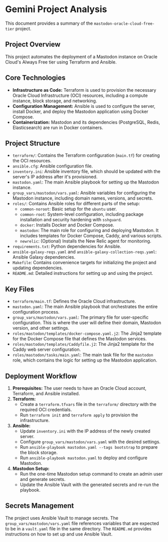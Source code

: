# Gemini Project Analysis

This document provides a summary of the `mastodon-oracle-cloud-free-tier` project.

## Project Overview

This project automates the deployment of a Mastodon instance on Oracle Cloud's Always Free tier using Terraform and Ansible.

## Core Technologies

- **Infrastructure as Code:** Terraform is used to provision the necessary Oracle Cloud Infrastructure (OCI) resources, including a compute instance, block storage, and networking.
- **Configuration Management:** Ansible is used to configure the server, install Docker, and deploy the Mastodon application using Docker Compose.
- **Containerization:** Mastodon and its dependencies (PostgreSQL, Redis, Elasticsearch) are run in Docker containers.

## Project Structure

- `terraform/`: Contains the Terraform configuration (`main.tf`) for creating the OCI resources.
- `ansible.cfg`: Ansible configuration file.
- `inventory.ini`: Ansible inventory file, which should be updated with the server's IP address after it's provisioned.
- `mastodon.yaml`: The main Ansible playbook for setting up the Mastodon instance.
- `group_vars/mastodon/vars.yaml`: Ansible variables for configuring the Mastodon instance, including domain names, versions, and secrets.
- `roles/`: Contains Ansible roles for different parts of the setup:
    - `common-noroot`: Basic setup for the `ubuntu` user.
    - `common-root`: System-level configuration, including package installation and security hardening with `sshguard`.
    - `docker`: Installs Docker and Docker Compose.
    - `mastodon`: The main role for configuring and deploying Mastodon. It includes templates for Docker Compose, Caddy, and various scripts.
    - `newrelic`: (Optional) Installs the New Relic agent for monitoring.
- `requirements.txt`: Python dependencies for Ansible.
- `ansible-galaxy-reqs.yaml` and `ansible-galaxy-collection-reqs.yaml`: Ansible Galaxy dependencies.
- `Makefile`: Contains convenience targets for initializing the project and updating dependencies.
- `README.md`: Detailed instructions for setting up and using the project.

## Key Files

- `terraform/main.tf`: Defines the Oracle Cloud infrastructure.
- `mastodon.yaml`: The main Ansible playbook that orchestrates the entire configuration process.
- `group_vars/mastodon/vars.yaml`: The primary file for user-specific configuration. This is where the user will define their domain, Mastodon version, and other settings.
- `roles/mastodon/templates/docker-compose.yaml.j2`: The Jinja2 template for the Docker Compose file that defines the Mastodon services.
- `roles/mastodon/templates/Caddyfile.j2`: The Jinja2 template for the Caddy web server configuration.
- `roles/mastodon/tasks/main.yaml`: The main task file for the `mastodon` role, which contains the logic for setting up the Mastodon application.

## Deployment Workflow

1.  **Prerequisites:** The user needs to have an Oracle Cloud account, Terraform, and Ansible installed.
2.  **Terraform:**
    - Create a `terraform.tfvars` file in the `terraform/` directory with the required OCI credentials.
    - Run `terraform init` and `terraform apply` to provision the infrastructure.
3.  **Ansible:**
    - Update `inventory.ini` with the IP address of the newly created server.
    - Configure `group_vars/mastodon/vars.yaml` with the desired settings.
    - Run `ansible-playbook mastodon.yaml --tags bootstrap` to prepare the block storage.
    - Run `ansible-playbook mastodon.yaml` to deploy and configure Mastodon.
4.  **Mastodon Setup:**
    - Run the one-time Mastodon setup command to create an admin user and generate secrets.
    - Update the Ansible Vault with the generated secrets and re-run the playbook.

## Secrets Management

The project uses Ansible Vault to manage secrets. The `group_vars/mastodon/vars.yaml` file references variables that are expected to be in a `vault.yaml` file in the same directory. The `README.md` provides instructions on how to set up and use Ansible Vault.
